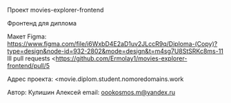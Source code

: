 
Проект movies-explorer-frontend

Фронтенд для диплома 


Макет Figma: https://www.figma.com/file/i6WxbD4E2aD1uv2JLccR9q/Diploma-(Copy)?type=design&node-id=932-2802&mode=design&t=m4sg7U8StSRKc8ms-11
lll
pull requests <https://github.com/Ermolay1/movies-explorer-frontend/pull/5

Адрес проекта: <movie.diplom.student.nomoredomains.work

Автор: Кулишин Алексей
 email: oookosmos.m@yandex.ru
